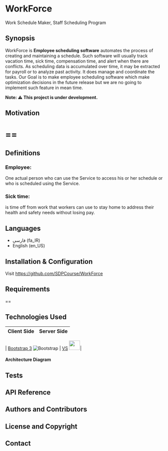 # WorkForce
Work Schedule Maker, Staff Scheduling Program

## Synopsis
WorkForce is <b>Employee scheduling software</b> automates the process of creating and maintaining a schedule. Such software will usually track vacation time, sick time, compensation time, and alert when there are conflicts. As scheduling data is accumulated over time, it may be extracted for payroll or to analyze past activity. It does manage and coordinate the tasks. 
Our Goal is to make employee scheduling software which make optimization decisions in the future release but we are no going to implement such feature in mean time.

**Note: :warning: This project is under development.**

## Motivation
==
==

## Definitions

### Employee:
One actual person who can use the Service to access his or her schedule or who is scheduled using the Service. 

### Sick time:
is time off from work that workers can use to stay home to address their health and safety needs without losing pay.

## Languages
* فارسی (fa_IR)
* English (en_US)

## Installation & Configuration
 Visit https://github.com/SDPCourse/WorkForce
 
## Requirements 
==
## Technologies Used

| Client Side | Server Side |
|:-------------------:|:-------------------:|

| [Bootstrap 3](http://getbootstrap.com/) ![Bootstrap](https://avatars2.githubusercontent.com/u/2918581?s=25) | [VS](http://www.vagrantup.com/) <img src="http://nickmeldrum.com/media/visual-studio-2010-logo.png" height="30" width="35" />| 

#### Architecture Diagram
## Tests
## API Reference
## Authors and Contributors
## License and Copyright
## Contact






 
 


